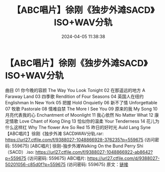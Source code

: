 ﻿---
title: 【ABC唱片】徐刚《独步外滩SACD》ISO+WAV分轨
date: 2024-04-05 11:38:38
categories: WAV车载音乐、镜像
tags: 华语中文
---
# 【ABC唱片】徐刚《独步外滩SACD》ISO+WAV分轨

曲目
01 你今晚的容颜 The Way You Look Tonight
02 在那遥远的地方 A Faraway Land
03 四季歌 Rendition of Four Seasons
04 英国人在纽约 Englishman In New York
05 把握 Hold Onquietly
06 新不了情 Unforgettable
07 牧歌 Pastorale
08 情难自禁 The More I See You
09 原来的我 My Song
10 月亮代表我的心 Enchantment of Moonlight
11 我心依然 No Matter What
12 康定情歌 Love Chant of Kong Ding
13 恰似你的温柔 Your Tenderness
14 花儿为什么这样红 Why The flower Are So Red
15 昨日的好时光 Auld Lang Syne
【ABC唱片】徐刚《独步外滩 SACD》WAV分轨.rar: https://url27.ctfile.com/f/9388027-1048866928-376235?p=559675
(访问密码: 559675)
[ABC唱片] 徐刚-独步外滩Walking On the Bund Perry
Shi （SACD）.iso: https://url27.ctfile.com/f/9388027-1048866922-ab8642?p=559675
(访问密码: 559675)
ABC唱片: https://url27.ctfile.com/d/9388027-50201056-c85d0f?p=559675
(访问密码: 559675)
原文：[链接](https://blog.sina.com.cn/s/blog_1647c7e760103150a.html)